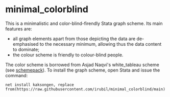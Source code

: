 # minimal_colorblind
This is a minimalistic and color-blind-firendly Stata graph scheme.
Its main features are:
* all graph elements apart from those depicting the data are de-emphasised to the necessary minimum, allowing thus the data content to dominate;
* the colour scheme is friendly to colour-blind people.

The color scheme is borrowed from Asjad Naqvi's white_tableau scheme (see [schemepack](https://github.com/asjadnaqvi/stata-schemepack/blob/main/README.md)).
To install the graph scheme, open Stata and issue the command:

``net install kaksongen, replace from(https://raw.githubusercontent.com/irubil/minimal_colorblind/main)``
